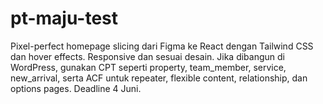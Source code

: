 # pt-maju-test
Pixel-perfect homepage slicing dari Figma ke React dengan Tailwind CSS dan hover effects. Responsive dan sesuai desain. Jika dibangun di WordPress, gunakan CPT seperti property, team_member, service, new_arrival, serta ACF untuk repeater, flexible content, relationship, dan options pages. Deadline 4 Juni.
